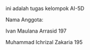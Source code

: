ini adalah tugas kelompok AI-5D

Nama Anggota:

Ivan Maulana Arrasid 197

Muhammad Ichrizal Zakaria 195
